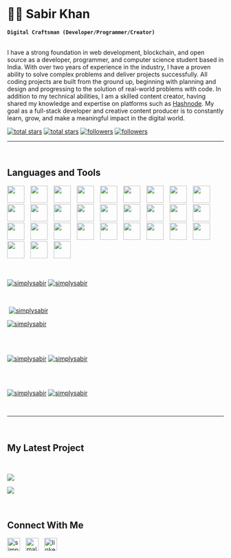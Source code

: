 <h1>🐱‍🚀 Sabir Khan</h1>  


**`Digital Craftsman (Developer/Programmer/Creator)`**  
<br />
<p align="left">
I have a strong foundation in web development, blockchain, and open source as a developer, programmer, and computer science student based in India. With over two years of experience in the industry, I have a proven ability to solve  complex problems and deliver projects successfully. All coding projects are built from the ground up, beginning with planning and design and progressing to the solution of real-world problems with code. In addition to my technical abilities, I am a skilled content creator, having shared my knowledge and expertise on platforms such as <a href="https://simplysabir.hashnode.dev/" target="_blank">Hashnode</a>. My goal as a full-stack developer and creative content producer is to constantly learn, grow, and make a meaningful impact in the digital world.
</p>

<p align="left"> 
  <a href="https://github.com/simplysabir?tab=repositories&sort=stargazers#gh-light-mode-only">
    <img alt="total stars" title="Total stars on GitHub" src="https://custom-icon-badges.demolab.com/github/stars/simplysabir?color=3ea97d&style=for-the-badge&labelColor=40b682&logo=star#gh-light-mode-only"/></a>
  
  <a href="https://github.com/simplysabir?tab=repositories&sort=stargazers#gh-dark-mode-only">
    <img alt="total stars" title="Total stars on GitHub" src="https://custom-icon-badges.demolab.com/github/stars/simplysabir?color=c691e9&style=for-the-badge&labelColor=655489&logo=star#gh-dark-mode-only"/></a>
  
  <a href="https://github.com/simplysabir?tab=followers#gh-light-mode-only">
    <img alt="followers" title="Follow me on Github" src="https://custom-icon-badges.demolab.com/github/followers/simplysabir?color=2c4954&labelColor=2c3e50&style=for-the-badge&logo=person-add&label=Follow&logoColor=white#gh-light-mode-only"/></a>
    
  <a href="https://github.com/simplysabir?tab=followers#gh-dark-mode-only">
    <img alt="followers" title="Follow me on Github" src="https://custom-icon-badges.demolab.com/github/followers/simplysabir?color=f9e692&labelColor=f9e692&style=for-the-badge&logo=person-add&label=Follow&logoColor=white#gh-dark-mode-only"/></a>
</p>

---
<br />
<h2>Languages and Tools</h2> 
<p align="left">
<img width="40px" style="padding-right: 10px;" src="https://skillicons.dev/icons?i=js"  />
<img width="40px" style="padding-right: 10px;" src="https://skillicons.dev/icons?i=html"  />
<img width="40px" style="padding-right: 10px;" src="https://skillicons.dev/icons?i=css"  />
<img width="40px" style="padding-right: 10px;" src="https://skillicons.dev/icons?i=bootstrap"  />
<img width="40px" style="padding-right: 10px;" src="https://skillicons.dev/icons?i=c"  />
<img width="40px" style="padding-right: 10px;" src="https://skillicons.dev/icons?i=cpp"  />
<img width="40px" style="padding-right: 10px;" src="https://skillicons.dev/icons?i=express"  />
<img width="40px" style="padding-right: 10px;" src="https://skillicons.dev/icons?i=nest"  />
<img width="40px" style="padding-right: 10px;" src="https://skillicons.dev/icons?i=figma"  />
<img width="40px" style="padding-right: 10px;" src="https://skillicons.dev/icons?i=git"  />
<img width="40px" style="padding-right: 10px;" src="https://skillicons.dev/icons?i=github"  />
<img width="40px" style="padding-right: 10px;" src="https://skillicons.dev/icons?i=java"  />
<img width="40px" style="padding-right: 10px;" src="https://skillicons.dev/icons?i=mongodb"  />
<img width="40px" style="padding-right: 10px;" src="https://skillicons.dev/icons?i=linux"  />
<img width="40px" style="padding-right: 10px;" src="https://skillicons.dev/icons?i=nextjs"  />
<img width="40px" style="padding-right: 10px;" src="https://skillicons.dev/icons?i=react"  />
<img width="40px" style="padding-right: 10px;" src="https://skillicons.dev/icons?i=solidity"  />
<img width="40px" style="padding-right: 10px;" src="https://skillicons.dev/icons?i=tailwind"  />
<img width="40px" style="padding-right: 10px;" src="https://skillicons.dev/icons?i=vscode"  />
<img width="40px" style="padding-right: 10px;" src="https://skillicons.dev/icons?i=bash"  />
<img width="40px" style="padding-right: 10px;" src="https://skillicons.dev/icons?i=firebase"  />
<img width="40px" style="padding-right: 10px;" src="https://skillicons.dev/icons?i=jest"  />
<img width="40px" style="padding-right: 10px;" src="https://skillicons.dev/icons?i=md"  />
<img width="40px" style="padding-right: 10px;" src="https://skillicons.dev/icons?i=nodejs"  />
<img width="40px" style="padding-right: 10px;" src="https://skillicons.dev/icons?i=postman"  />
<img width="40px" style="padding-right: 10px;" src="https://skillicons.dev/icons?i=prisma"  />
<img width="40px" style="padding-right: 10px;" src="https://skillicons.dev/icons?i=redux"  />
<img width="40px" style="padding-right: 10px;" src="https://skillicons.dev/icons?i=rust"  />
<img width="40px" style="padding-right: 10px;" src="https://skillicons.dev/icons?i=sass"  />
<img width="40px" style="padding-right: 10px;" src="https://skillicons.dev/icons?i=ts"  />

</p>
<br />

<p><a href="https://github.com/simplysabir#gh-dark-mode-only" target="_blank"><img align="center" src="https://github-readme-stats-git-master-simplysabir.vercel.app/api/top-langs/?username=simplysabir&langs_count=6&show_icon=true&layout=compact&theme=nightowl#gh-dark-mode-only" alt="simplysabir" /></a>
  <a href="https://github.com/simplysabir#gh-light-mode-only" target="_blank"><img align="center" src="https://github-readme-stats-git-master-simplysabir.vercel.app/api/top-langs/?username=simplysabir&langs_count=6&show_icon=true&layout=compact&theme=vue#gh-light-mode-only" alt="simplysabir" /></a>
</p>

<br />

<p>&nbsp;<a href="https://github.com/simplysabir#gh-dark-mode-only" target="_blank"><img align="center" src="https://github-readme-stats-git-master-simplysabir.vercel.app/api?username=simplysabir&count_private=true&show_icons=true&theme=nightowl#gh-dark-mode-only" alt="simplysabir" /></a>

<a href="https://github.com/simplysabir#gh-light-mode-only" target="_blank"><img align="center" src="https://github-readme-stats-git-master-simplysabir.vercel.app/api?username=simplysabir&count_private=true&show_icons=true&theme=vue#gh-light-mode-only" alt="simplysabir" /></a>
</p> 
<br>
<br />

<p><a href="https://github.com/simplysabir#gh-dark-mode-only" target="_blank"><img align="center" src="https://streak-stats.demolab.com?user=simplysabir&theme=nightowl#gh-dark-mode-only" alt="simplysabir" /></a>
<a href="https://github.com/simplysabir#gh-light-mode-only" target="_blank"><img align="center" src="https://streak-stats.demolab.com?user=simplysabir&theme=vue#gh-light-mode-only" alt="simplysabir" /></a></p>
<br/>
<br />

<p><a href="https://github.com/simplysabir#gh-dark-mode-only" target="_blank"><img align="center" src="https://github-readme-activity-graph.vercel.app/graph?username=simplysabir&theme=nightowl#gh-dark-mode-only" alt="simplysabir" /></a>
<a href="https://github.com/simplysabir#gh-light-mode-only" target="_blank"><img align="center" src="https://github-readme-activity-graph.vercel.app/graph?username=simplysabir&theme=vue#gh-light-mode-only" alt="simplysabir" /></a></p>
<br/>

---

<br />
<h2>My Latest Project</h2> 
<br />
<p><a href="https://github.com/simplysabir/solanakit_v4#gh-dark-mode-only" target="_blank"><img align="center" src="https://github-readme-stats-git-master-simplysabir.vercel.app/api/pin/?username=simplysabir&repo=solanakit_v4&theme=nightowl&show_owner=true#gh-dark-mode-only"/></a></p>
<p><a href="https://github.com/simplysabir/solanakit_v4#gh-light-mode-only" target="_blank"><img align="center" src="https://github-readme-stats-git-master-simplysabir.vercel.app/api/pin/?username=simplysabir&repo=solanakit_v4&theme=vue&show_owner=true#gh-light-mode-only"/></a></p>
<br />

<h2>Connect With Me</h2> 
<p align="left">
<a href="https://twitter.com/simplysabir_" target="_blank"><img align="left" width="30px" style="padding-right:10px;" src="https://raw.githubusercontent.com/rahuldkjain/github-profile-readme-generator/master/src/images/icons/Social/twitter.svg" alt="simplysabir_" /></a>
<a href="https://instagram.com/malik_9136" target="_blank"><img align="left" width="30px" style="padding-right:10px" src="https://raw.githubusercontent.com/rahuldkjain/github-profile-readme-generator/master/src/images/icons/Social/instagram.svg" alt="malik_9136" /></a>
<a href="https://www.linkedin.com/in/simplysabir/" target="_blank"><img align="left" alt="linkedin" width="30px" style="padding-right: 10px;" src="https://cdn.jsdelivr.net/gh/devicons/devicon/icons/linkedin/linkedin-original.svg" /></a>
</p>

